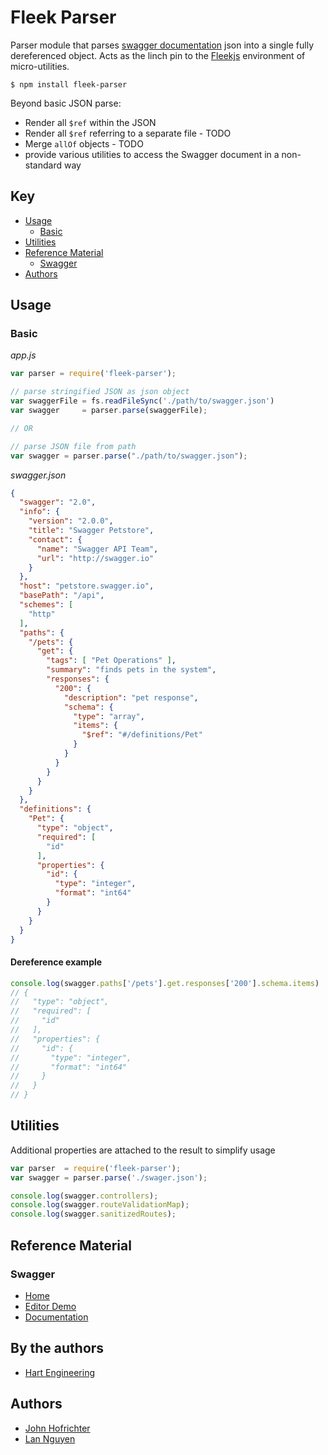 # Fleek Parser

Parser module that parses [swagger documentation](http://swagger.io/) json into a single fully dereferenced object. Acts as the linch pin to the [Fleekjs](https://github.com/fleekjs) environment of micro-utilities.

`$ npm install fleek-parser`

Beyond basic JSON parse:
  - Render all `$ref` within the JSON
  - Render all `$ref` referring to a separate file - TODO
  - Merge `allOf` objects - TODO
  - provide various utilities to access the Swagger document in a non-standard way

## Key

- [Usage](#usage)
  - [Basic](#basic)
- [Utilities](#utilities)
- [Reference Material](#reference-material)
  - [Swagger](#swagger)
- [Authors](#authors)

## Usage

### Basic


_app.js_
```javascript
var parser = require('fleek-parser');

// parse stringified JSON as json object
var swaggerFile = fs.readFileSync('./path/to/swagger.json')
var swagger     = parser.parse(swaggerFile);

// OR

// parse JSON file from path
var swagger = parser.parse("./path/to/swagger.json");
```

_swagger.json_
```JSON
{
  "swagger": "2.0",
  "info": {
    "version": "2.0.0",
    "title": "Swagger Petstore",
    "contact": {
      "name": "Swagger API Team",
      "url": "http://swagger.io"
    }
  },
  "host": "petstore.swagger.io",
  "basePath": "/api",
  "schemes": [
    "http"
  ],
  "paths": {
    "/pets": {
      "get": {
        "tags": [ "Pet Operations" ],
        "summary": "finds pets in the system",
        "responses": {
          "200": {
            "description": "pet response",
            "schema": {
              "type": "array",
              "items": {
                "$ref": "#/definitions/Pet"
              }
            }
          }
        }
      }
    }
  },
  "definitions": {
    "Pet": {
      "type": "object",
      "required": [
        "id"
      ],
      "properties": {
        "id": {
          "type": "integer",
          "format": "int64"
        }
      }
    }
  }
}
```

#### Dereference example

```javascript
console.log(swagger.paths['/pets'].get.responses['200'].schema.items)
// {
//   "type": "object",
//   "required": [
//     "id"
//   ],
//   "properties": {
//     "id": {
//       "type": "integer",
//       "format": "int64"
//     }
//   }
// }
```

## Utilities

Additional properties are attached to the result to simplify usage

```javascript
var parser  = require('fleek-parser');
var swagger = parser.parse('./swager.json');

console.log(swagger.controllers);
console.log(swagger.routeValidationMap);
console.log(swagger.sanitizedRoutes);
```


## Reference Material

### Swagger

- [Home](http://swagger.io/)
- [Editor Demo](http://editor.swagger.io/)
- [Documentation](https://github.com/swagger-api/swagger-spec/blob/master/versions/2.0.md)

## By the authors

- [Hart Engineering](http://engineering.hart.com/)

## Authors

- [John Hofrichter](https://github.com/johnhof)
- [Lan Nguyen](https://github.com/lan-nguyen91)
